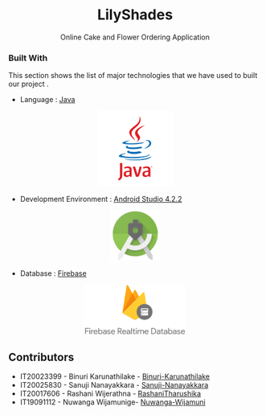 <!--
*** Thanks for checking out the Best-README-Template. If you have a suggestion
*** that would make this better, please fork the repo and create a pull request
*** or simply open an issue with the tag "enhancement".
*** Thanks again! Now go create something AMAZING! :D
-->



<!-- PROJECT SHIELDS -->
<!--
*** I'm using markdown "reference style" links for readability.
*** Reference links are enclosed in brackets [ ] instead of parentheses ( ).
*** See the bottom of this document for the declaration of the reference variables
*** for contributors-url, forks-url, etc. This is an optional, concise syntax you may use.
*** https://www.markdownguide.org/basic-syntax/#reference-style-links
-->

<!-- PROJECT LOGO -->

<!--<p align="center">
    <img src="readmeImages/logo.png" alt="Logo" width="250" height="auto">
-->
  <h1 align="center">LilyShades</h1>
  <p align ="center">Online Cake and Flower Ordering Application
<!--
  <p align="center">
    Project overview and installation instructions
    <br />
    <a href="https://github.com/othneildrew/Best-README-Template"><strong>Explore the docs »</strong></a>
    <br />

  
  </p>
-->
</p>



<!-- TABLE OF CONTENTS 
<details open="open">
  <summary>Table of Contents</summary>
  <ol>
    <li><a href="#acknowledgements">Acknowledgements</a></li>
    <li>
      <a href="#about-the-project">About The Project</a>
      <ul>
        <li><a href="#built-with">Built With</a></li>
      </ul>
    </li>
    <li>
      <a href="#getting-started">Getting Started</a>
      <ul>
        <li><a href="#prerequisites">Prerequisites</a></li>
        <li><a href="#installation">Installation</a></li>
      </ul>
    </li>
    <li><a href="#usage">Usage</a></li>
    <!--<li><a href="#roadmap">Roadmap</a></li>
    <li><a href="#contributing">Contributing</a></li>
    <li><a href="#license">License</a></li>
    <li><a href="#contributors">Contributors</a></li>
  </ol>
</details>

## Acknowledgements

<p align="center"><a href="https://www.sliit.lk/" target="_blank"><img src="readmeImages/SLIIT_Logo_Crest.png" width="100"></a></p>

This is a project done for the Mobile Application Development module of BSc.(Hons.) Degree in Information Technology in Sri Lanka Institute of Information Technology


<!-- ABOUT THE PROJECT 
## About The Project

<!--[![Product Name Screen Shot][product-screenshot]](https://example.com)
<p>
Purchasing expensive products for short term use is not a viable option for many people. Therefore, 
many tend to rent the products when necessary. However, as we all have experienced, finding a 
product to rent is a tedious task. “Huwamaruwa” is a product rental app focused on Sri Lankan 
community that connects product owners and customers directly. The main intention of this app is to 
streamline the product rental process while exposing new opportunities for ordinary people to earn an 
extra income by renting out the products they own. They can rent out household products under 
several categories such as electronics, kitchen wares, outdoor tools and books. This app also enables 
equipment rental shops and individuals to take their operations online with a mobile-first rental 
solution. 
</p><p>
“Huwamaruwa” app allows customers to easily discover products they are looking to rent, see their 
availability and rental prices through the online store. In order to enable equal opportunities to 
everyone we are planning to implement, two types of rental products known as Premium and nonpremium. As the rental process involves some risk and products should be handled properly, we have 
implemented premium products category where our service team acts as middle party between 
customer and the product owner. Moreover, our delivery team picks up the product from the owner 
and delivers to the customer. The products are carefully inspected before delivering and returning. This 
ensures the safety of the product and the seller’s lost will be covered in case of product damage. 
Premium product customers will always get quality products at an extra cost. 
</p><p>
Non premium products don’t involve our intervention and seller and buyer should arrange the deal 
themselves. This category connects both parties directly and we expect this feature may persuade 
many people to use the app. 
</p>
Product owners can list the items and send offers to buyer requests. They can also manage all 
necessary functions such as edit or delete listings. Buyers can rent products, review them or request 
new products. Once reservations have been made online, premium product customers can pay for 
their rental through the app. A variety of methods, from credit cards to cash on delivery are supported. 
Admin functions such as delivery management and customer support are also built into the app.
-->
### Built With

This section shows the list of major technologies that we have used to  built our project . 
* Language : [Java](https://www.java.com/en/)




<p align="center"><a href="https://www.java.com/en/" target="_blank"><img src="readmeImages/java.png" width="150"></a></p>



* Development Environment : [Android Studio 4.2.2](https://developer.android.com/studio?gclsrc=ds&gclsrc=ds&gclid=CMfRvbCWqPACFZSzjgodgn8HSg)

<p align="center"><a href="https://developer.android.com/studio?gclsrc=ds&gclsrc=ds&gclid=CMfRvbCWqPACFZSzjgodgn8HSg" target="_blank"><img src="readmeImages/androidStudio.png" width="100"></a></p>

* Database : [Firebase](https://firebase.google.com/?gclsrc=ds&gclsrc=ds&gclid=COjAs9qXqPACFZKtjgodGfUPrg)

<p align="center"><a href="https://firebase.google.com/?gclsrc=ds&gclsrc=ds&gclid=COjAs9qXqPACFZKtjgodGfUPrg" target="_blank"><img src="readmeImages/firebase.png" width="200"></a></p>



<!-- GETTING STARTED 
## Getting Started

In order to be fully funtional and uprunning the following should be followed

### Prerequisites

The following applications must be installed
* Java 8 - jdk
* Java 8 - JRE
* Android Studio 4.1.3
<!--
  ```sh
  npm install npm@latest -g
  ```

### Installation


1. Clone the repository
   ```sh
   git clone https://github.com/salitha10/Huwamaruwa-Android-App.git
   ```
2. Open the Application using Android Studio


 
<!--   ```
7. Enter your API in `config.js`
   ```JS
   const API_KEY = 'ENTER YOUR API';
   ```
   -->



<!-- USAGE EXAMPLES 
## Usage

Use this space to show useful examples of how a project can be used. Additional screenshots, code examples and demos work well in this space. You may also link to more resources.

_For more examples, please refer to the [Documentation](https://example.com)_



<!-- ROADMAP
## Roadmap

See the [open issues](https://github.com/othneildrew/Best-README-Template/issues) for a list of proposed features (and known issues).

 -->

<!-- CONTRIBUTING 
## Contributing

Contributions are what make the open source community such an amazing place to be learn, inspire, and create. Any contributions you make are **greatly appreciated**.

1. Clone the project <br>`git clone https://github.com/salitha10/Huwamaruwa-Android-App.git`
2. Create your Feature Branch<br> `git checkout -b feature/AmazingFeature`
3. Commit your Changes <br>`git commit -m 'Add some AmazingFeature'`
4. Push to the Branch <br>`git push origin feature/AmazingFeature`
5. Open a Pull Request



<!-- LICENSE 
## License

Distributed under the MIT License. See `LICENSE` for more information.



<!-- CONTACT 
## Contact

Your Name - [@your_twitter](https://twitter.com/your_username) - email@example.com

Project Link: [https://github.com/salukadev/Pharmac-OMS.git](https://github.com/salukadev/Pharmac-OMS.git)
-->

<!-- ACKNOWLEDGEMENTS  -->


## Contributors
* IT20023399 - Binuri Karunathilake - [Binuri-Karunathilake](https://github.com/Binuri-Karunathilake)
* IT20025830 - Sanuji Nanayakkara - [Sanuji-Nanayakkara ](https://github.com/Sanuji-Nanayakkara)
* IT20017606 - Rashani Wijerathna  - [RashaniTharushika](https://github.com/RashaniTharushika)
* IT19091112 - Nuwanga Wijamunige- [Nuwanga-Wijamuni ](https://github.com/Nuwanga-Wijamuni)







<!-- MARKDOWN LINKS & IMAGES -->
<!-- https://www.markdownguide.org/basic-syntax/#reference-style-links -->
[contributors-shield]: https://img.shields.io/github/contributors/othneildrew/Best-README-Template.svg?style=for-the-badge
[contributors-url]: https://github.com/othneildrew/Best-README-Template/graphs/contributors
[forks-shield]: https://img.shields.io/github/forks/othneildrew/Best-README-Template.svg?style=for-the-badge
[forks-url]: https://github.com/othneildrew/Best-README-Template/network/members
[stars-shield]: https://img.shields.io/github/stars/othneildrew/Best-README-Template.svg?style=for-the-badge
[stars-url]: https://github.com/othneildrew/Best-README-Template/stargazers
[issues-shield]: https://img.shields.io/github/issues/othneildrew/Best-README-Template.svg?style=for-the-badge
[issues-url]: https://github.com/othneildrew/Best-README-Template/issues
[license-shield]: https://img.shields.io/github/license/othneildrew/Best-README-Template.svg?style=for-the-badge
[license-url]: https://github.com/othneildrew/Best-README-Template/blob/master/LICENSE.txt
[linkedin-shield]: https://img.shields.io/badge/-LinkedIn-black.svg?style=for-the-badge&logo=linkedin&colorB=555
[linkedin-url]: https://linkedin.com/in/othneildrew
[product-screenshot]: images/screenshot.png

